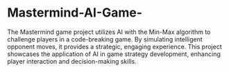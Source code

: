 # Mastermind-AI-Game-
The Mastermind game project utilizes AI with the Min-Max algorithm to challenge players in a code-breaking game. By simulating intelligent opponent moves, it provides a strategic, engaging experience. This project showcases the application of AI in game strategy development, enhancing player interaction and decision-making skills.
